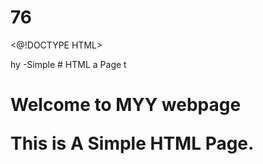 # 76
<@!DOCTYPE HTML>
<html>hy
<head2
  <title>-Simple 
# HTML a
    Page</ Litle>
</head15.>
</body>t
  <h1>Welcome to MYY webpage</08.0518>
  <p>This is A Simple HTML Page.</p>
</body>
</html

